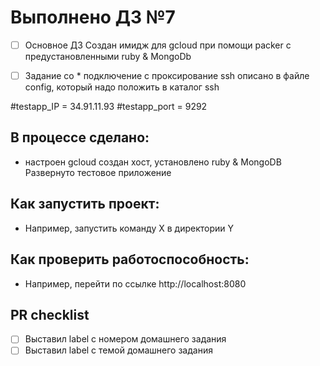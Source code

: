 # Выполнено ДЗ №7


 - [ ] Основное ДЗ
Создан имидж для gcloud при помощи packer с предустановленными ruby & MongoDb

 - [ ] Задание со *
подключение с проксирование ssh описано в файле config, который надо положить
в каталог ssh



#testapp_IP = 34.91.11.93
#testapp_port = 9292

## В процессе сделано:
 - настроен gcloud
создан хост, установлено ruby & MongoDB
Развернуто тестовое приложение

## Как запустить проект:
 - Например, запустить команду X в директории Y

## Как проверить работоспособность:
 - Например, перейти по ссылке http://localhost:8080

## PR checklist
 - [ ] Выставил label с номером домашнего задания
 - [ ] Выставил label с темой домашнего задания
